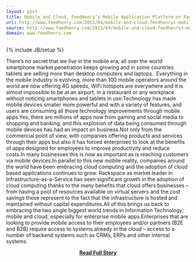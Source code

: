 ```yaml
---
layout: post
title: Mobile and Cloud, FeedHenry’s Mobile Application Platform on Rackspace
url: http://www.feedhenry.com/2013/04/mobile-and-cloud-feedhenrys-mobile-application-platform-on-rackspace/
source: http://www.feedhenry.com/2013/04/mobile-and-cloud-feedhenrys-mobile-application-platform-on-rackspace/
domain: www.feedhenry.com
---
```

{% include JB/setup %}<p>There’s no secret that we live in the mobile era, all over the world smartphone market penetration keeps growing and in some countries tablets are selling more than desktop computers and laptops.  Everything in the mobile industry is evolving, more than 100 mobile operators around the world are now offering 4G speeds, WiFi hotspots are everywhere and it is almost impossible to be at an airport, in a restaurant or any workplace without noticing smartphones and tablets in use.Technology has made mobile devices smaller more powerful and with a variety of features, and users are consuming all those technology improvements through mobile apps.Yes, there are millions of apps now from gaming and social media to shopping and banking, and this explosion of data being consumed through mobile devices has had an impact on business.Not only from the commercial point of view, with companies offering products and services through their apps but also it has forced enterprises to look at the benefits of apps designed for employees to improve productivity and reduce costs.In many businesses this is now as important as is reaching customers via mobile devices.In parallel to this new mobile reality, companies around the world have been embracing cloud computing and the adoption of cloud based applications continues to grow. Rackspace as market leader in Infrastructure-as-a-Service has seen significant growth in the adoption of cloud computing thanks to the many benefits that cloud offers businesses – from having a pool of resources available on virtual servers and the cost savings these represent to the fact that the infrastructure is hosted and maintained without capital expenditures.All of this brings us back to embracing the two single biggest world trends in Information Technology; mobile and cloud, especially for enterprise mobile apps.Enterprises that are looking to provide mobile access to their employees and/or partners (B2E and B2B) require access to systems already in the cloud – access to a number of backend systems such as CRMs, ERPs and other internal systems.</p>
<center><p><a href="http://www.feedhenry.com/2013/04/mobile-and-cloud-feedhenrys-mobile-application-platform-on-rackspace/" style='padding:25px; font-sze:18px; font-weight: bold;'>Read Full Story</a></p></center>
